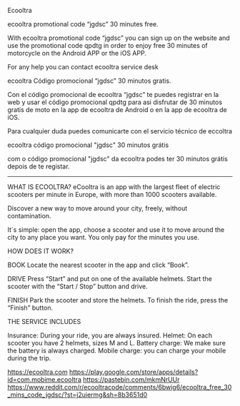 Ecooltra

ecooltra promotional code “jgdsc” 30 minutes free.

With ecooltra promotional code “jgdsc” you can sign up on the website and use the promotional code qpdtg in order to enjoy free 30 minutes of motorcycle on the Android APP or the iOS APP.

For any help you can contact ecooltra service desk

ecooltra Código promocional “jgdsc” 30 minutos gratis.

Con el código promocional de ecooltra “jgdsc” te puedes registrar en la web y usar el código promocional qpdtg para asi disfrutar de 30 minutos gratis de moto en la app de ecooltra de Android o en la app de ecooltra de iOS.

Para cualquier duda puedes comunicarte con el servicio técnico de eccoltra

ecooltra código promocional "jgdsc" 30 minutos grátis

com o código promocional "jgdsc" da ecooltra podes ter 30 minutos grátis depois de te registar.

_____________________________________________________________________________________

WHAT IS ECOOLTRA?
eCooltra is an app with the largest fleet of electric scooters per minute in Europe, with more than 1000 scooters available.

Discover a new way to move around your city, freely, without contamination.

It´s simple: open the app, choose a scooter and use it to move around the city to any place you want. You only pay for the minutes you use.

HOW DOES IT WORK?

BOOK
Locate the nearest scooter in the app and click “Book”.

DRIVE
Press “Start” and put on one of the available helmets. Start the scooter with the “Start / Stop” button and drive.

FINISH
Park the scooter and store the helmets. To finish the ride, press the “Finish” button.

THE SERVICE INCLUDES

Insurance: During your ride, you are always insured. Helmet: On each scooter you have 2 helmets, sizes M and L. Battery charge: We make sure the battery is always charged. Mobile charge: you can charge your mobile during the trip.


https://ecooltra.com
https://play.google.com/store/apps/details?id=com.mobime.ecooltra
https://pastebin.com/mkmNrUUr
https://www.reddit.com/r/ecooltracode/comments/6bwig6/ecooltra_free_30_mins_code_jgdsc/?st=j2uiermg&sh=8b3651d0

